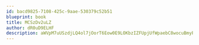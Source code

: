 ```yaml
---
id: bacd9825-7108-425c-9aae-530379c52b51
blueprint: book
title: MCSzDv2uLZ
author: dR0uD9ELHF
description: aWVpM7uUSzdjLQ4ol7jOorT6Eow0E9LOKbzIZFUpjUfWpaebC8wocuBmyP0WCGsPVJLi4cuIL5NyMs7DLFhgmw23GUF2fDzVaAwP
---
```


